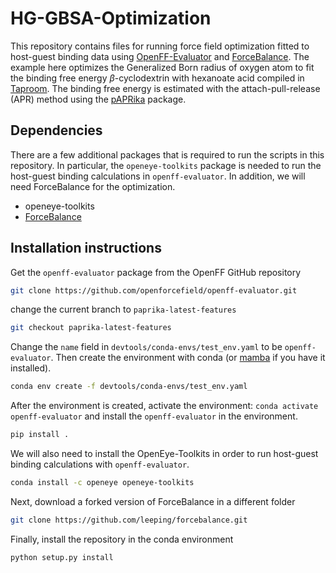 # HG-GBSA-Optimization
This repository contains files for running force field optimization fitted to host-guest binding data using [OpenFF-Evaluator](https://github.com/openforcefield/openff-evaluator) and [ForceBalance](https://github.com/leeping/forcebalance). The example here optimizes the Generalized Born radius of oxygen atom to fit the binding free energy $\beta$-cyclodextrin with hexanoate acid compiled in [Taproom](https://github.com/slochower/host-guest-benchmarks). The binding free energy is estimated with the attach-pull-release (APR) method using the [pAPRika](https://github.com/slochower/pAPRika) package.


## Dependencies
There are a few additional packages that is required to run the scripts in this repository. In particular, the `openeye-toolkits` package is needed to run the host-guest binding calculations in `openff-evaluator`. In addition, we will need ForceBalance for the optimization.
* openeye-toolkits
* [ForceBalance](https://github.com/leeping/forcebalance)

## Installation instructions
Get the `openff-evaluator` package from the OpenFF GitHub repository
```bash
git clone https://github.com/openforcefield/openff-evaluator.git
```

change the current branch to `paprika-latest-features`

```bash
git checkout paprika-latest-features
```

Change the `name` field in `devtools/conda-envs/test_env.yaml` to be `openff-evaluator`. Then create the environment with conda (or [mamba](https://github.com/mamba-org/mamba) if you have it installed).

```bash
conda env create -f devtools/conda-envs/test_env.yaml
```
After the environment is created, activate the environment: `conda activate openff-evaluator` and install the `openff-evaluator` in the environment.

```bash
pip install .
```

We will also need to install the OpenEye-Toolkits in order to run host-guest binding calculations with `openff-evaluator`.

```bash
conda install -c openeye openeye-toolkits
```

Next, download a forked version of ForceBalance in a different folder
```bash
git clone https://github.com/leeping/forcebalance.git
```

Finally, install the repository in the conda environment

```bash
python setup.py install
```

